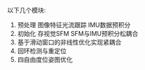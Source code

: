 
以下几个模块:

1. 预处理
   图像特征光流跟踪
   IMU数据预积分
2. 初始化
   存视觉SFM
   SFM与IMU预积分松耦合
3. 基于滑动窗口的非线性优化实现紧耦合
4. 回环检测与重定位
5. 四自由度位姿图优化